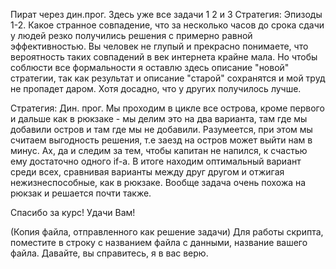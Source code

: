 Пират через дин.прог. Здесь уже все задачи 1 2 и 3
Стратегия: Эпизоды 1-2. Какое странное совпадение, что за несколько часов до срока сдачи у людей резко получились решения с примерно равной эффективностью. Вы человек не глупый и прекрасно понимаете, что вероятность таких совпадений в век интернета крайне мала. Но чтобы соблюсти все формальности я оставлю здесь описание "новой" стратегии, так как результат и описание "старой" сохранятся и мой труд не пропадет даром. Хотя досадно, что у других получилось лучше.

Стратегия: Дин. прог. Мы проходим в цикле все острова, кроме первого и дальше как в рюкзаке - мы делим это на два варианта, там где мы добавили остров и там где мы не добавили. Разумеется, при этом мы считаем выгодность решения, т.е заезд на остров может выйти нам в минус. Ах, да и следим за тем, чтобы капитан не напился, к счастью ему достаточно одного if-a. В итоге находим оптимальный вариант среди всех, сравнивая варианты между друг другом и отжигая нежизнеспособные, как в рюкзаке. Вообще задача очень похожа на рюкзак и решается почти также.

Спасибо за курс! Удачи Вам!

(Копия файла, отправленного как решение задачи)
Для работы скрипта, поместите в строку с названием файла с данными, название вашего файла. Давайте, вы справитесь, я в вас верю.
